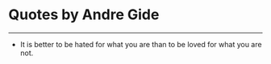 # Quotes by Andre Gide

---

- It is better to be hated for what you are than to be loved for what you are not.
